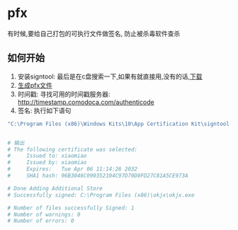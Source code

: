 # pfx
 有时候,要给自己打包的可执行文件做签名, 防止被杀毒软件查杀

## 如何开始

1. 安装signtool: 最后是在c盘搜索一下,如果有就直接用,没有的话,[下载](https://developer.microsoft.com/en-us/windows/downloads/windows-sdk/)
2. [生成pfx文件](../openssl/README.md)
3. 时间戳: 寻找可用的时间戳服务器: http://timestamp.comodoca.com/authenticode
4. 签名: 执行如下语句
``` bash
"C:\Program Files (x86)\Windows Kits\10\App Certification Kit\signtool.exe" /fd sha256 /f "C:\Program Files\OpenSSL-Win64\bin\cert\okjx.pfx" /p 1234  /t http://timestamp.comodoca.com/authenticode /v "C:\Program Files (x86)\okjx\okjx.exe"


# 输出
# The following certificate was selected:
#     Issued to: xiaomiao
#     Issued by: xiaomiao
#     Expires:   Tue Apr 06 11:14:26 2032
#     SHA1 hash: 96B3046C090352104C97D70D0FD27C81A5CE973A

# Done Adding Additional Store
# Successfully signed: C:\Program Files (x86)\okjx\okjx.exe

# Number of files successfully Signed: 1
# Number of warnings: 0
# Number of errors: 0
```

